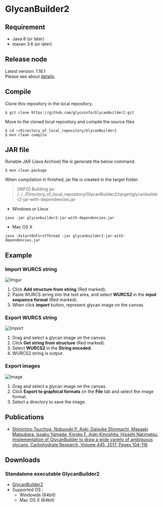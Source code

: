 # GlycanBuilder2
<!--
書いておくこと（書き終わったものは文頭に"*"を書いておく）

* 実行ファイルへのリンク（RINGSで公開されているもの, GLICで公開されているとのこと）
  64bitOSで実行することを想定して良さそう、32bitは考慮しない

* ビルドのやり方
* 実行ファイルの実行方法
* 論文の書誌情報
  マニュアルはどこかにあっただろうか？

* GUIの使用する場合の操作方法（必要最低限の操作は書いておいたほうがいいかもしれない）
* Import/Exportのやり方だけでも書いておく方がユーザビリティに富むと思われるが
-->

## Requirement
* Java 8 (or later)
* maven 3.6 (or later)

## Release node
Latest version: 1.18.1\
Please see about [details](CHANGELOG.md#1170-20220208).

## Compile
Clone this repository in the local repository.
```
$ git clone https://github.com/glycoinfo/GlycanBuilder2.git
```

Move to the cloned local repository and compile the source files
```
$ cd ~/Directory_of_local_repository/GlycanBuilder2
$ mvn clean compile
```

## JAR file
Runable JAR (Java Archive) file is generate the below command.
```
$ mvn clean package
```

When compilation in finished, jar file is created in the target folder.
>[INFO] Building jar: /../../Directory_of_local_repository/GlycanBuilder2/target/glycanbuilder2-jar-with-dependencies.jar

- Windows or Linux
```
java -jar glycanbuilder2-jar-with-dependencies.jar
```
- Mac OS X
```
java -XstartOnFirstThread -jar glycanbuilder2-jar-with-dependencies.jar
```
## Example

### Import WURCS string

![Imgur](https://i.imgur.com/6RcNetX.png)
1. Click **Add structure from string** (Red marked).
2. Paste WURCS string into the text area, and select **WURCS2** in the **input sequence format** (Red marked).
3. When click **import** button, represent glycan image on the canvas.

### Export WURCS string

![Import](https://i.imgur.com/6eQ1qkb.png)
1. Drag and select a glycan image on the canvas.
2. Click **Get string from structure** (Red marked).
3. Select **WURCS2** in the **String encoded**.
4. WURCS2 string is output.

### Export images

![Image](https://i.imgur.com/XXmnrdg.png)
1. Drag and select a glycan image on the canvas.
2. Click **Export to graphical formats** on the **File** tab and select the image format.
3. Select a directory to save the image.

## Publications
* [Shinichiro Tsuchiya, Nobuyuki P. Aoki, Daisuke Shinmachi, Masaaki Matsubara, Issaku Yamada, Kiyoko F. Aoki-Kinoshita, Hisashi Narimatsu,
Implementation of GlycanBuilder to draw a wide variety of ambiguous glycans, Carbohydrate Research, Volume 445, 2017, Pages 104-116](https://www.sciencedirect.com/science/article/pii/S0008621516305316)

## Downloads

### Standalone executable GlycanBuilder2
* [GlycanBuilder2](https://github.com/glycoinfo/Executable/tree/master/GlycanBuilder2)
* Supported OS : 
  * Windowds (64bit)
  * Mac OS X (64bit)
